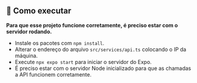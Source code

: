 ## 🚀 Como executar

**Para que esse projeto funcione corretamente, é preciso estar com o servidor rodando.**

- Instale os pacotes com `npm install`.
- Alterar o endereço do arquivo `src/services/api.ts` colocando o IP da máquina.
- Execute `npx expo start` para iniciar o servidor do Expo.
- É preciso estar com o servidor Node inicializado para que as chamadas a API funcionem corretamente.